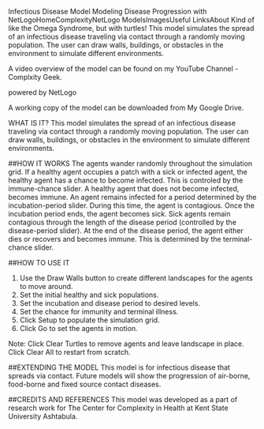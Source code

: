 Infectious Disease  Model
Modeling Disease Progression with NetLogoHomeComplexityNetLogo ModelsImagesUseful LinksAbout
Kind of like the Omega Syndrome, but with turtles!
This model simulates the spread of an infectious disease traveling via contact through a randomly moving population. The user can draw walls, buildings, or obstacles in the environment to simulate different environments.

A video overview of the model can be found on my YouTube Channel - Complxity Geek.


powered by NetLogo

A working copy of the model can be downloaded from My Google Drive.

WHAT IS IT?
This model simulates the spread of an infectious disease traveling via contact through a randomly moving population. The user can draw walls, buildings, or obstacles in the environment to simulate different environments.

##HOW IT WORKS
The agents wander randomly throughout the simulation grid. If a healthy agent occupies a patch with a sick or infected agent, the healthy agent has a chance to become infected. This is controled by the immune-chance slider. A healthy agent that does not become infected, becomes immune. An agent remains infected for a period determined by the incubation-period slider. During this time, the agent is contagious. Once the incubation period ends, the agent becomes sick. Sick agents remain contagious through the length of the disease period (controlled by the disease-period slider). At the end of the disease period, the agent either dies or recovers and becomes immune. This is determined by the terminal-chance slider.

##HOW TO USE IT
1. Use the Draw Walls button to create different landscapes for the agents to move around.
2. Set the initial healthy and sick populations.
3. Set the incubation and disease period to desired levels.
4. Set the chance for immunity and terminal illness.
5. Click Setup to populate the simulation grid.
6. Click Go to set the agents in motion.

Note: Click Clear Turtles to remove agents and leave landscape in place. Click Clear All to restart from scratch.

##EXTENDING THE MODEL
This model is for infectious disease that spreads via contact. Future models will show the progression of air-borne, food-borne and fixed source contact diseases.

##CREDITS AND REFERENCES
This model was developed as a part of research work for The Center for Complexity in Health at Kent State University Ashtabula.
